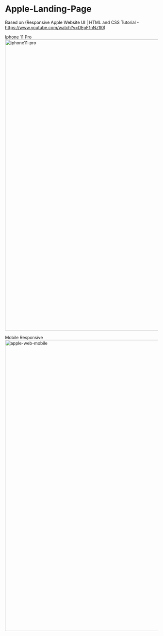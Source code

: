 # Apple-Landing-Page
Based on (Responsive Apple Website UI | HTML and CSS Tutorial - https://www.youtube.com/watch?v=DEpF1nNz1l0)



 
Iphone 11 Pro
<img width="960" alt="iphone11-pro" src="https://user-images.githubusercontent.com/74207315/166313120-95165470-565b-4b23-902f-5378ab29111e.png">

<!-- Iphone 11
<img width="960" alt="iphon11" src="https://user-images.githubusercontent.com/74207315/166313415-18d6f735-5388-42a5-8b7c-8e694d63264f.png">

Apple Watch (series 5)
<img width="960" alt="apple-watch-series5" src="https://user-images.githubusercontent.com/74207315/166313506-7ddf71bf-dcbe-42c3-bf51-e6c72bb8b7c3.png"> -->

Mobile Responsive
<img width="960" alt="apple-web-mobile" src="https://user-images.githubusercontent.com/74207315/166305274-4c47ff2a-7fd5-4254-ac50-c1c2ca0185e8.png">
